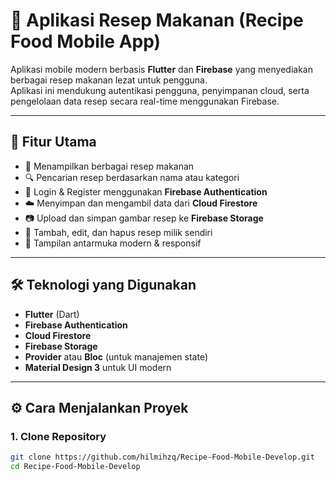 # 🍲 Aplikasi Resep Makanan (Recipe Food Mobile App)

Aplikasi mobile modern berbasis **Flutter** dan **Firebase** yang menyediakan berbagai resep makanan lezat untuk pengguna.  
Aplikasi ini mendukung autentikasi pengguna, penyimpanan cloud, serta pengelolaan data resep secara real-time menggunakan Firebase.

---

## 🚀 Fitur Utama

- 🍛 Menampilkan berbagai resep makanan
- 🔍 Pencarian resep berdasarkan nama atau kategori
- 🔐 Login & Register menggunakan **Firebase Authentication**
- ☁️ Menyimpan dan mengambil data dari **Cloud Firestore**
- 📷 Upload dan simpan gambar resep ke **Firebase Storage**
- 📝 Tambah, edit, dan hapus resep milik sendiri
- 📱 Tampilan antarmuka modern & responsif

---

## 🛠️ Teknologi yang Digunakan

- **Flutter** (Dart)
- **Firebase Authentication**
- **Cloud Firestore**
- **Firebase Storage**
- **Provider** atau **Bloc** (untuk manajemen state)
- **Material Design 3** untuk UI modern

---

## ⚙️ Cara Menjalankan Proyek

### 1. Clone Repository
```bash
git clone https://github.com/hilmihzq/Recipe-Food-Mobile-Develop.git
cd Recipe-Food-Mobile-Develop
